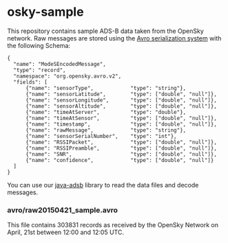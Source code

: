 # osky-sample

This repository contains sample ADS-B data taken from the OpenSky network.
Raw messages are stored using the [Avro serialization system](https://avro.apache.org/) with the following Schema:

```
{
  "name": "ModeSEncodedMessage",
  "type": "record",
  "namespace": "org.opensky.avro.v2",
  "fields": [
      {"name": "sensorType",      		"type": "string"},
      {"name": "sensorLatitude",   		"type": ["double", "null"]},
      {"name": "sensorLongitude",   	"type": ["double", "null"]},
      {"name": "sensorAltitude",      	"type": ["double", "null"]},
      {"name": "timeAtServer",   		"type": "double"},
      {"name": "timeAtSensor",   		"type": ["double", "null"]},
      {"name": "timestamp",   			"type": ["double", "null"]},
      {"name": "rawMessage",     		"type": "string"},
      {"name": "sensorSerialNumber",    "type": "int"},
      {"name": "RSSIPacket",    		"type": ["double", "null"]},
      {"name": "RSSIPreamble",    		"type": ["double", "null"]},
      {"name": "SNR",    				"type": ["double", "null"]},
      {"name": "confidence",    		"type": ["double", "null"]}
  ]
}
```

You can use our [java-adsb](https://github.com/openskynetwork/java-adsb) library
to read the data files and decode messages.

### avro/raw20150421\_sample.avro

This file contains 303831 records as received by the OpenSky Network on April,
21st between 12:00 and 12:05 UTC.

